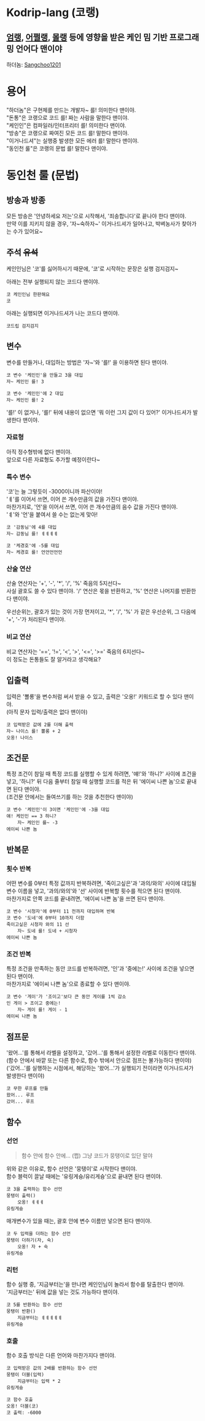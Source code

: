 Kodrip-lang (코랭)
==================
[엄랭](https://github.com/rycont/umjunsik-lang),
[어쩔랭](https://github.com/assertive-lang/asserlang),
[몰랭](https://github.com/ArpaAP/mollang)
등에 영향을 받은
케인 밈 기반 프로그래밍 언어다 맨이야
--------------------------------------
하더놈: [Sangchoo1201](https://github.com/sangchoo1201)  

# 용어

"하더놈"은 구현체를 만드는 개발자~ 를! 의미한다 맨이야.  
"돈통"은 코랭으로 코드 를! 짜는 사람을 말한다 맨이야.  
"케인인"은 컴파일러/인터프리터 를! 의미한다 맨이야.  
"방송"은 코랭으로 짜여진 모든 코드 를! 말한다 맨이야.  
"이거나드셔"는 실행중 발생한 모든 에러 를! 말한다 맨이야.  
"동인천 룰"은 코랭의 문법 를! 말한다 맨이야.  

# 동인천 룰 (문법)

## 방송과 방종

모든 방송은 '안녕하세요 저는'으로 시작해서,
'죄송합니다'로 끝나야 한다 맨이야.  
만약 이를 지키지 않을 경우,
'자\~숙하자\~' 이거나드셔가 일어나고,
박벼농사가 찾아가는 수가 있어요~

## 주석 ~~유석~~

케인인님은 '코'를 싫어하시기 때문에,
'코'로 시작하는 문장은 실행 검지검지~

아래는 전부 실행되지 않는 코드다 맨이야.
```
코 케인인님 한판해요
코
```
아래는 실행되면 이거나드셔가 나는 코드다 맨이야.
```
코드립 검지검지
```

## 변수

변수를 만들거나, 대입하는 방법은 '자~'와 '를!' 을 이용하면 된다 맨이야.

```
코 변수 '케인인'을 만들고 3을 대입
자~ 케인인 를! 3

코 변수 '케인인'에 2 대입
자~ 케인인 를! 2
```

'를!' 이 없거나, '를!' 뒤에 내용이 없으면
'뭐 이런 그지 값이 다 있어?' 이거나드셔가 발생한다 맨이야.

### 자료형

아직 정수형밖에 없다 맨이야.  
앞으로 다른 자료형도 추가할 예정이란다~

### 특수 변수

'코'는 늘 그렇듯이 -3000이니까 파산이야!  
'ㅖ'를 이어서 쓰면,
이어 쓴 개수만큼의 값을 가진다 맨이야.  
마찬가지로, '언'을 이어서 쓰면,
이어 쓴 개수만큼의 음수 값을 가진다 맨이야.  
'ㅖ'와 '언'을 붙여서 쓸 수는 없는게 맞아!

```
코 '감동님'에 4를 대입
자~ 감동님 를! ㅖㅖㅖㅖ

코 '케경호'에 -5를 대입
자~ 케경호 를! 언언언언언
```

### 산술 연산

산술 연산자는 '+', '-', '*', '/', '%' 죽음의 5지선다~  
사실 괄호도 쓸 수 있다 맨이야.
'/' 연산은 몫을 반환하고, '%' 연산은 나머지를 반환한다 맨이야.  

우선순위는, 괄호가 있는 것이 가장 먼저이고,
'*', '/', '%' 가 같은 우선순위,
그 다음에 '+', '-'가 처리된다 맨이야.  

### 비교 연산

비교 연산자는 '==', '!=', '<', '>', '<=', '>=' 죽음의 6지선다~  
이 정도는 돈통들도 잘 알거라고 생각해요?

## 입출력

입력은 '뽈롱'을 변수처럼 써서 받을 수 있고,
출력은 '오옹!' 키워드로 할 수 있다 맨이야.  
(아직 문자 입력/출력은 없다 맨이야)

```
코 입력받은 값에 2를 더해 출력
자~ 나이스 를! 뽈롱 + 2
오옹! 나이스
```

## 조건문

특정 조건이 참일 때 특정 코드를 실행할 수 있게 하려면,
'얘!'와 '하니?' 사이에 조건을 넣고,
'하니?' 뒤 다음 줄부터 참일 때 실행할 코드를 적은 뒤
'에이씨 나쁜 놈'으로 끝내면 된다 맨이야.  
(조건문 안에서는 들여쓰기를 하는 것을 추천한다 맨이야)

```
코 변수 '케인인'이 3이면 '케인인'에 -3을 대입
얘! 케인인 == 3 하니?
    자~ 케인인 를~ -3
에이씨 나쁜 놈
```

## 반복문

### 횟수 반복

어떤 변수를 0부터 특정 값까지 반복하려면,
'죽이고싶은'과 '과의/와의' 사이에 대입될 변수 이름을 넣고,
'과의/와의'와 '선' 사이에 반복할 횟수를 적으면 된다 맨이야.  
마찬가지로 안쪽 코드를 끝내려면,
'에이씨 나쁜 놈'을 쓰면 된다 맨이야.

```
코 변수 '시청자'에 0부터 11 전까지 대입하며 반복
코 변수 '도네'에 0부터 10까지 더함
죽이고싶은 시청자 와의 11 선
    자~ 도네 를! 도네 + 시청자
에이씨 나쁜 놈
```

### 조건 반복

특정 조건을 만족하는 동안 코드를 반복하려면,
'인'과 '중에는!' 사이에 조건을 넣으면 된다 맨이야.  
마찬가지로 '에이씨 나쁜 놈'으로 종료할 수 있다 맨이야.

```
코 변수 '게이'가 '조이고'보다 큰 동안 게이를 1씩 감소
인 게이 > 조이고 중에는!
    자~ 게이 를! 게이 - 1
에이씨 나쁜 놈
```

## 점프문

'왔어...'를 통해서 라벨을 설정하고,
'갔어...'를 통해서 설정한 라벨로 이동한다 맨이야.  
(함수 안에서 바깥 또는 다른 함수로, 함수 밖에서 안으로 점프는 불가능하다 맨이야)  
('갔어...'를 실행하는 시점에서, 해당하는 '왔어...'가 실행되기 전이라면 이거나드셔가 발생한다 맨이야)

```
코 무한 루프를 만듦
왔어... 루프
갔어... 루프
```

## 함수

### 선언

> 함수 안에 함수 안에... (쩝) 그냥 코드가 뭉탱이로 있단 말야

위와 같은 이유로, 함수 선언은 '뭉탱이'로 시작한다 맨이야.  
함수 블럭이 끌날 때에는 '유링게슝/유리게슝'으로 끝내면 된다 맨이야.  

```
코 3을 출력하는 함수 선언
뭉탱이 출력()
    오옹! ㅖㅖㅖ
유링게슝
```

매개변수가 있을 때는, 괄호 안에 변수 이름만 넣으면 된다 맨이야.

```
코 두 입력을 더하는 함수 선언
뭉탱이 더하기(자, 숙)
    오옹! 자 + 숙
유링게슝
```

### 리턴

함수 실행 중, '지금부터는'을 만나면 케인인님이 놀라서 함수를 탈출한다 맨이야.  
'지금부터는' 뒤에 값을 넣는 것도 가능하다 맨이야.

```
코 5를 반환하는 함수 선언
뭉탱이 반환()
    지금부터는 ㅖㅖㅖㅖㅖ
유링게슝
```

### 호출

함수 호출 방식은 다른 언어와 마찬가지다 맨이야.

```
코 입력받은 값의 2배를 반환하는 함수 선언
뭉탱이 더블(입력)
    지금부터는 입력 * 2
유링게슝

코 함수 호출
오옹! 더블(코)
코 출력: -6000
```
